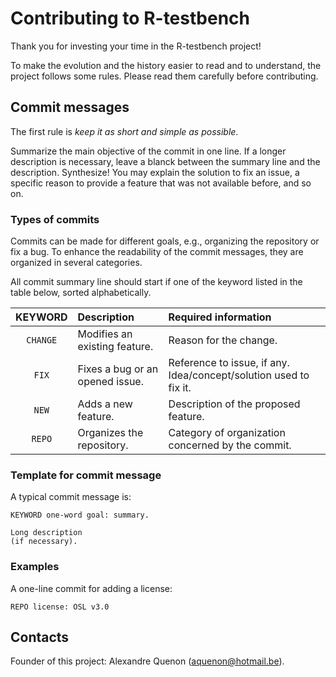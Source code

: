 
Contributing to R-testbench
===========================



Thank you for investing your time in the R-testbench project!

To make the evolution and the history easier to read and to understand, the project follows some rules.
Please read them carefully before contributing.


Commit messages
---------------

The first rule is _keep it as short and simple as possible_.

Summarize the main objective of the commit in one line.
If a longer description is necessary, leave a blanck between the summary line and the description.
Synthesize! You may explain the solution to fix an issue, a specific reason to provide a feature that was not available before, and so on.


### Types of commits

Commits can be made for different goals, e.g., organizing the repository or fix a bug.
To enhance the readability of the commit messages, they are organized in several categories.

All commit summary line should start if one of the keyword listed in the table below, sorted alphabetically.

| KEYWORD	| Description						| Required information 												|
| :-----:	| :---------- 						| :------------------- 												|
| `CHANGE`	| Modifies an existing feature.		| Reason for the change.											|
| `FIX`		| Fixes a bug or an opened issue.	| Reference to issue, if any. Idea/concept/solution used to fix it.	|
| `NEW`		| Adds a new feature.				| Description of the proposed feature.												|
| `REPO`	| Organizes the repository. 		| Category of organization concerned by the commit.					|


### Template for commit message

A typical commit message is:
```
KEYWORD one-word goal: summary.

Long description 
(if necessary).
```


### Examples

A one-line commit for adding a license:
```
REPO license: OSL v3.0
```



Contacts
--------

Founder of this project: Alexandre Quenon (aquenon@hotmail.be).
